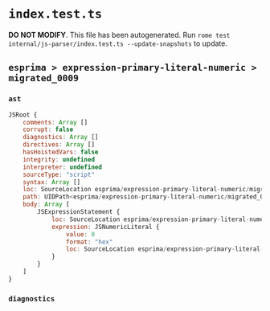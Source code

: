 # `index.test.ts`

**DO NOT MODIFY**. This file has been autogenerated. Run `rome test internal/js-parser/index.test.ts --update-snapshots` to update.

## `esprima > expression-primary-literal-numeric > migrated_0009`

### `ast`

```javascript
JSRoot {
	comments: Array []
	corrupt: false
	diagnostics: Array []
	directives: Array []
	hasHoistedVars: false
	integrity: undefined
	interpreter: undefined
	sourceType: "script"
	syntax: Array []
	loc: SourceLocation esprima/expression-primary-literal-numeric/migrated_0009/input.js 1:0-1:4
	path: UIDPath<esprima/expression-primary-literal-numeric/migrated_0009/input.js>
	body: Array [
		JSExpressionStatement {
			loc: SourceLocation esprima/expression-primary-literal-numeric/migrated_0009/input.js 1:0-1:4
			expression: JSNumericLiteral {
				value: 0
				format: "hex"
				loc: SourceLocation esprima/expression-primary-literal-numeric/migrated_0009/input.js 1:0-1:3
			}
		}
	]
}
```

### `diagnostics`

```

```
